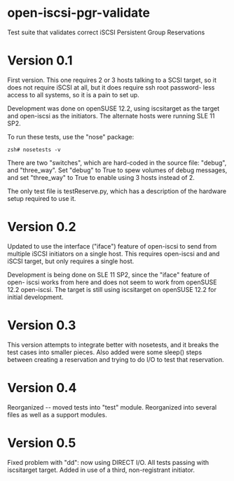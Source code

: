 open-iscsi-pgr-validate
=======================

Test suite that validates correct iSCSI Persistent Group Reservations



Version 0.1
===========
First version. This one requires 2 or 3 hosts talking to a SCSI target,
so it does not require iSCSI at all, but it does require ssh root password-
less access to all systems, so it is a pain to set up.

Development was done on openSUSE 12.2, using iscsitarget as the target and
open-iscsi as the initiators. The alternate hosts were running SLE 11 SP2.

To run these tests, use the "nose" package:

    zsh# nosetests -v

There are two "switches", which are hard-coded in the source file: "debug",
and "three_way". Set "debug" to True to spew volumes of debug messages, and
set "three_way" to True to enable using 3 hosts instead of 2.

The only test file is testReserve.py, which has a description of the hardware
setup required to use it.


Version 0.2
===========
Updated to use the interface ("iface") feature of open-iscsi to send from
multiple iSCSI initiators on a single host. This requires open-iscsi and
and iSCSI target, but only requires a single host.

Development is being done on SLE 11 SP2, since the "iface" feature of open-
iscsi works from here and does not seem to work from openSUSE 12.2 open-iscsi.
The target is still using iscsitarget on openSUSE 12.2 for initial development.

Version 0.3
===========
This version attempts to integrate better with nosetests, and it breaks the
test cases into smaller pieces. Also added were some sleep() steps between
creating a reservation and trying to do I/O to test that reservation.

Version 0.4
===========
Reorganized -- moved tests into "test" module. Reorganized into several files
as well as a support modules.

Version 0.5
===========
Fixed problem with "dd": now using DIRECT I/O. All tests passing with iscsitarget
target. Added in use of a third, non-registrant initiator.
